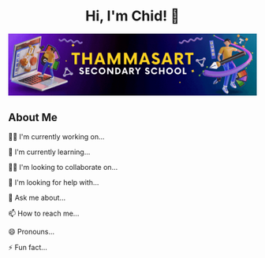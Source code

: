 <h1 align="center"> Hi, I'm Chid! 👋 </h1>

![](https://github.com/chidchanokph/chidchanokph/blob/main/cover.gif)

## About Me
👩‍💻 I'm currently working on...

🧠 I'm currently learning...

👯‍♀️ I'm looking to collaborate on...

🤔 I'm looking for help with...

💬 Ask me about...

📫 How to reach me...

😄 Pronouns...

⚡️ Fun fact...

